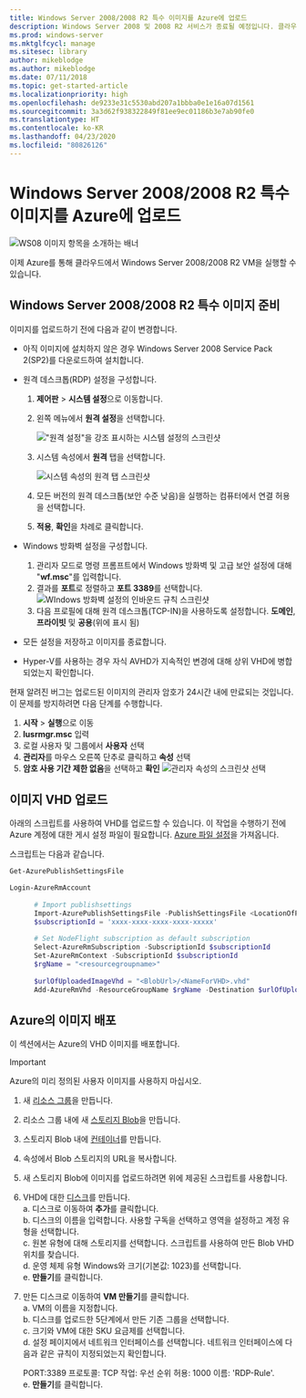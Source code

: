 ```yaml
---
title: Windows Server 2008/2008 R2 특수 이미지를 Azure에 업로드
description: Windows Server 2008 및 2008 R2 서비스가 종료될 예정입니다. 클라우드에서 Windows Server를 호스팅하여 Azure로 이동하는 방법을 알아봅니다.
ms.prod: windows-server
ms.mktglfcycl: manage
ms.sitesec: library
author: mikeblodge
ms.author: mikeblodge
ms.date: 07/11/2018
ms.topic: get-started-article
ms.localizationpriority: high
ms.openlocfilehash: de9233e31c5530abd207a1bbba0e1e16a07d1561
ms.sourcegitcommit: 3a3d62f938322849f81ee9ec01186b3e7ab90fe0
ms.translationtype: HT
ms.contentlocale: ko-KR
ms.lasthandoff: 04/23/2020
ms.locfileid: "80826126"
---
```

# <a name="upload-a-windows-server-20082008-r2-specialized-image-to-azure"></a>Windows Server 2008/2008 R2 특수 이미지를 Azure에 업로드 

![WS08 이미지 항목을 소개하는 배너](media/WS08-image-banner-large.png)

이제 Azure를 통해 클라우드에서 Windows Server 2008/2008 R2 VM을 실행할 수 있습니다. 

## <a name="prep-the-windows-server-20082008-r2-specialized-image"></a>Windows Server 2008/2008 R2 특수 이미지 준비
이미지를 업로드하기 전에 다음과 같이 변경합니다.

- 아직 이미지에 설치하지 않은 경우 Windows Server 2008 Service Pack 2(SP2)를 다운로드하여 설치합니다.

- 원격 데스크톱(RDP) 설정을 구성합니다.
  1. **제어판** > **시스템 설정**으로 이동합니다.   
  2. 왼쪽 메뉴에서 **원격 설정**을 선택합니다.

     !["원격 설정"을 강조 표시하는 시스템 설정의 스크린샷](media/1a_remote_settings.png)

  3. 시스템 속성에서 **원격** 탭을 선택합니다.   

     ![시스템 속성의 원격 탭 스크린샷](media/2c_sysprops.png)

  4. 모든 버전의 원격 데스크톱(보안 수준 낮음)을 실행하는 컴퓨터에서 연결 허용을 선택합니다.   
  5. **적용**, **확인**을 차례로 클릭합니다.
- Windows 방화벽 설정을 구성합니다.   
   1. 관리자 모드로 명령 프롬프트에서 Windows 방화벽 및 고급 보안 설정에 대해 "**wf.msc**"를 입력합니다.   
   2. 결과를 **포트**로 정렬하고 **포트 3389**를 선택합니다.   
     ![WIndows 방화벽 설정의 인바운드 규칙 스크린샷](media/3b_inboundrules.png)   
   3. 다음 프로필에 대해 원격 데스크톱(TCP-IN)을 사용하도록 설정합니다. **도메인**, **프라이빗** 및 **공용**(위에 표시 됨)

- 모든 설정을 저장하고 이미지를 종료합니다.   
- Hyper-V를 사용하는 경우 자식 AVHD가 지속적인 변경에 대해 상위 VHD에 병합되었는지 확인합니다.

현재 알려진 버그는 업로드된 이미지의 관리자 암호가 24시간 내에 만료되는 것입니다. 이 문제를 방지하려면 다음 단계를 수행합니다. 

1. **시작** > **실행**으로 이동
2. **lusrmgr.msc** 입력
3. 로컬 사용자 및 그룹에서 **사용자** 선택
4. **관리자**를 마우스 오른쪽 단추로 클릭하고 **속성** 선택
5. **암호 사용 기간 제한 없음**을 선택하고 **확인**
![관리자 속성의 스크린샷](media/6_adminprops.png) 선택

## <a name="uploading-the-image-vhd"></a>이미지 VHD 업로드
아래의 스크립트를 사용하여 VHD를 업로드할 수 있습니다. 이 작업을 수행하기 전에 Azure 계정에 대한 게시 설정 파일이 필요합니다. [Azure 파일 설정](https://azure.microsoft.com/downloads/)을 가져옵니다.

스크립트는 다음과 같습니다.

```powershell
Get-AzurePublishSettingsFile 

Login-AzureRmAccount
 
      # Import publishsettings
      Import-AzurePublishSettingsFile -PublishSettingsFile <LocationOfPublishingFile>
      $subscriptionId = 'xxxx-xxxx-xxxx-xxxx-xxxxx'
 
      # Set NodeFlight subscription as default subscription
      Select-AzureRmSubscription -SubscriptionId $subscriptionId
      Set-AzureRmContext -SubscriptionId $subscriptionId
      $rgName = "<resourcegroupname>"
    
      $urlOfUploadedImageVhd = "<BlobUrl>/<NameForVHD>.vhd"
      Add-AzureRmVhd -ResourceGroupName $rgName -Destination $urlOfUploadedImageVhd -LocalFilePath "<FilePath>"  
```
## <a name="deploy-the-image-in-azure"></a>Azure의 이미지 배포
이 섹션에서는 Azure의 VHD 이미지를 배포합니다. 

> [!IMPORTANT]
> Azure의 미리 정의된 사용자 이미지를 사용하지 마십시오.

1.    새 [리소스 그룹](https://docs.microsoft.com/rest/api/resources/resourcegroups/createorupdate)을 만듭니다. 
2.    리소스 그룹 내에 새 [스토리지 Blob](https://docs.microsoft.com/rest/api/storageservices/put-blob)을 만듭니다.
3.    스토리지 Blob 내에 [컨테이너](https://docs.microsoft.com/rest/api/storageservices/create-container)를 만듭니다.
4.    속성에서 Blob 스토리지의 URL을 복사합니다.
5.    새 스토리지 Blob에 이미지를 업로드하려면 위에 제공된 스크립트를 사용합니다.
6.    VHD에 대한 [디스크](https://docs.microsoft.com/azure/virtual-machines/windows/prepare-for-upload-vhd-image)를 만듭니다.   
     a.    디스크로 이동하여 **추가**를 클릭합니다.  
     b.    디스크의 이름을 입력합니다. 사용할 구독을 선택하고 영역을 설정하고 계정 유형을 선택합니다.   
     c. 원본 유형에 대해 스토리지를 선택합니다. 스크립트를 사용하여 만든 Blob VHD 위치를 찾습니다.  
     d. 운영 체제 유형 Windows와 크기(기본값: 1023)를 선택합니다.   
     e. **만들기**를 클릭합니다.   

7.    만든 디스크로 이동하여 **VM 만들기**를 클릭합니다.   
     a.    VM의 이름을 지정합니다.   
     b.    디스크를 업로드한 5단계에서 만든 기존 그룹을 선택합니다.   
     c.    크기와 VM에 대한 SKU 요금제를 선택합니다.   
     d.    설정 페이지에서 네트워크 인터페이스를 선택합니다. 네트워크 인터페이스에 다음과 같은 규칙이 지정되었는지 확인합니다.
 
        PORT:3389 프로토콜: TCP 작업: 우선 순위 허용: 1000 이름: 'RDP-Rule'.   
     e.    **만들기**를 클릭합니다.




